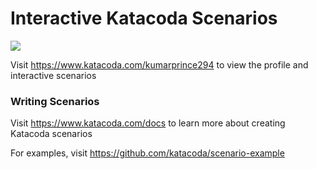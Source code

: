 # Interactive Katacoda Scenarios

[![](http://shields.katacoda.com/katacoda/kumarprince294/count.svg)](https://www.katacoda.com/kumarprince294 "Get your profile on Katacoda.com")

Visit https://www.katacoda.com/kumarprince294 to view the profile and interactive scenarios

### Writing Scenarios
Visit https://www.katacoda.com/docs to learn more about creating Katacoda scenarios

For examples, visit https://github.com/katacoda/scenario-example
